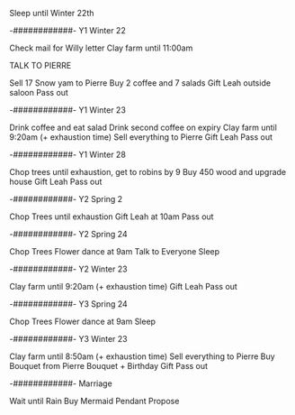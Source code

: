 Sleep until Winter 22th

-############-
Y1 Winter 22

Check mail for Willy letter
Clay farm until 11:00am

TALK TO PIERRE

Sell 17 Snow yam to Pierre
Buy 2 coffee and 7 salads
Gift Leah outside saloon
Pass out

-############-
Y1 Winter 23

Drink coffee and eat salad
Drink second coffee on expiry
Clay farm until 9:20am (+ exhaustion time)
Sell everything to Pierre
Gift Leah
Pass out

-############-
Y1 Winter 28

Chop trees until exhaustion, get to robins by 9
Buy 450 wood and upgrade house
Gift Leah
Pass out

-############-
Y2 Spring 2

Chop Trees until exhaustion
Gift Leah at 10am
Pass out

-############-
Y2 Spring 24

Chop Trees
Flower dance at 9am
Talk to Everyone
Sleep

-############-
Y2 Winter 23

Clay farm until 9:20am (+ exhaustion time)
Gift Leah
Pass out

-############-
Y3 Spring 24

Chop Trees
Flower dance at 9am
Sleep

-############-
Y3 Winter 23

Clay farm until 8:50am (+ exhaustion time)
Sell everything to Pierre
Buy Bouquet from Pierre
Bouquet + Birthday Gift
Pass out

-############-
Marriage

Wait until Rain
Buy Mermaid Pendant
Propose
